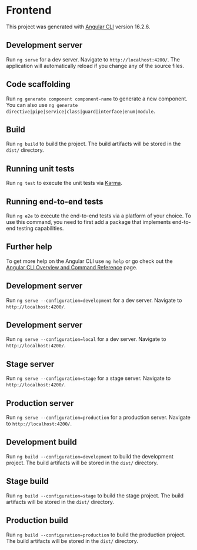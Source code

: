 # Frontend

This project was generated with [Angular CLI](https://github.com/angular/angular-cli) version 16.2.6.

## Development server

Run `ng serve` for a dev server. Navigate to `http://localhost:4200/`. The application will automatically reload if you change any of the source files.

## Code scaffolding

Run `ng generate component component-name` to generate a new component. You can also use `ng generate directive|pipe|service|class|guard|interface|enum|module`.

## Build

Run `ng build` to build the project. The build artifacts will be stored in the `dist/` directory.

## Running unit tests

Run `ng test` to execute the unit tests via [Karma](https://karma-runner.github.io).

## Running end-to-end tests

Run `ng e2e` to execute the end-to-end tests via a platform of your choice. To use this command, you need to first add a package that implements end-to-end testing capabilities.

## Further help

To get more help on the Angular CLI use `ng help` or go check out the [Angular CLI Overview and Command Reference](https://angular.io/cli) page.

## Development server
Run `ng serve --configuration=development` for a dev server. Navigate to `http://localhost:4200/`.

## Development server
Run `ng serve --configuration=local` for a dev server. Navigate to `http://localhost:4200/`.

## Stage server
Run `ng serve --configuration=stage` for a stage server. Navigate to `http://localhost:4200/`.

## Production server
Run `ng serve --configuration=production` for a production server. Navigate to `http://localhost:4200/`.

## Development build
Run `ng build --configuration=development` to build the development project. The build artifacts will be stored in the `dist/` directory.

## Stage build
Run `ng build --configuration=stage` to build the stage project. The build artifacts will be stored in the `dist/` directory.

## Production build
Run `ng build --configuration=production` to build the production project. The build artifacts will be stored in the `dist/` directory.
